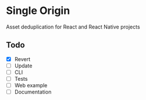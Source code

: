 # Single Origin

Asset deduplication for React and React Native projects

## Todo

- [X] Revert
- [ ] Update
- [ ] CLI
- [ ] Tests
- [ ] Web example
- [ ] Documentation